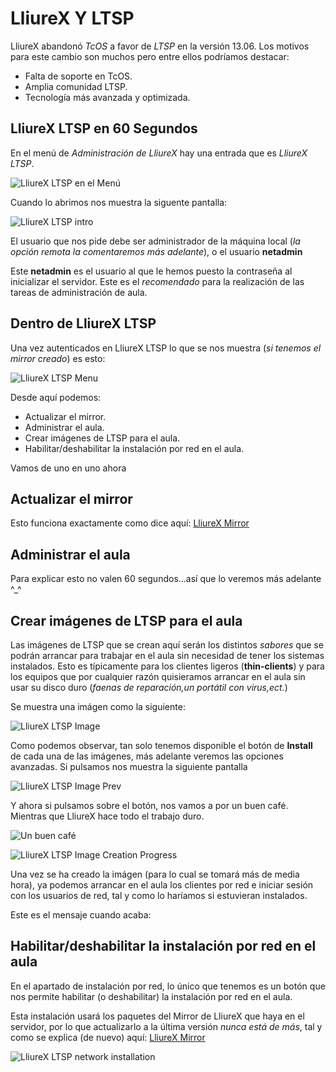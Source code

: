 LliureX Y LTSP
==============


LliureX abandonó *TcOS* a favor de *LTSP* en la versión 13.06. Los motivos para este cambio son muchos pero entre ellos podríamos destacar:

* Falta de soporte en TcOS.
* Amplia comunidad LTSP.
* Tecnología más avanzada y optimizada.

LliureX LTSP en 60 Segundos
---------------------------

En el menú de *Administración de LliureX* hay una entrada que es *LliureX LTSP*.

![LliureX LTSP en el Menú][lliurex-ltsp-menu]

Cuando lo abrimos nos muestra la siguente pantalla:

![LliureX LTSP intro][lliurex-ltsp-intro]

El usuario que nos pide debe ser administrador de la máquina local (*la opción remota la comentaremos más adelante*), o el usuario **netadmin**

Este **netadmin** es el usuario al que le hemos puesto la contraseña al inicializar el servidor. Este es el _recomendado_ para la realización de las tareas de administración de aula.

Dentro de LliureX LTSP
----------------------

Una vez autenticados en LliureX LTSP lo que se nos muestra (_si tenemos el mirror creado_) es esto:

![LliureX LTSP Menu][lliurex-ltsp-main-menu]

Desde aquí podemos:

* Actualizar el mirror.
* Administrar el aula.
* Crear imágenes de LTSP para el aula.
* Habilitar/deshabilitar la instalación por red en el aula.

Vamos de uno en uno ahora

Actualizar el mirror
--------------------

Esto funciona exactamente como dice aquí: [LliureX Mirror](https://github.com/aberlanas/lliurex-facil/blob/master/src/lliurex-mirror/lliurex-mirror.md)


Administrar el aula
-------------------

Para explicar esto no valen 60 segundos...así que lo veremos más adelante ^_^


Crear imágenes de LTSP para el aula
-----------------------------------

Las imágenes de LTSP que se crean aquí serán los distintos *sabores* que se podrán arrancar para trabajar en el aula sin necesidad de tener los sistemas instalados. Esto es típicamente para los clientes ligeros (**thin-clients**) y para los equipos que por cualquier razón quisieramos arrancar en el aula sin usar su disco duro (*faenas de reparación,un portátil con virus,ect.*)

Se muestra una imágen como la siguiente:

![LliureX LTSP Image][lliurex-ltsp-images-management]

Como podemos observar, tan solo tenemos disponible el botón de **Install** de cada una de las imágenes, más adelante veremos las opciones avanzadas. Si pulsamos nos muestra la siguiente pantalla

![LliureX LTSP Image Prev][lliurex-ltsp-image-prev-creation]

Y ahora si pulsamos sobre el botón, nos vamos a por un buen café. Mientras que LliureX hace todo el trabajo duro.

![Un buen café][cafe]

![LliureX LTSP Image Creation Progress][lliurex-ltsp-image-creation-progress]

Una vez se ha creado la imágen (para lo cual se tomará más de media hora), ya podemos arrancar en el aula los clientes por red e iniciar sesión con los usuarios de red, tal y como lo haríamos si estuvieran instalados.

Este es el mensaje cuando acaba:



Habilitar/deshabilitar la instalación por red en el aula
--------------------------------------------------------

En el apartado de instalación por red, lo único que tenemos es un botón que nos permite habilitar (o deshabilitar) la instalación por red en el aula.

Esta instalación usará los paquetes del Mirror de LliureX que haya en el servidor, por lo que actualizarlo a la última versión *nunca está de más*, tal y como se explica (de nuevo) aquí: [LliureX Mirror](https://github.com/aberlanas/lliurex-facil/blob/master/src/lliurex-mirror/lliurex-mirror.md)

![LliureX LTSP network installation][lliurex-ltsp-network-install]


[lliurex-ltsp-menu]: https://raw.github.com/aberlanas/lliurex-facil/master/imgs/lliurex-ltsp/lliurex_ltsp_menu.png "LliureX LTSP"
[lliurex-ltsp-intro]: https://raw.github.com/aberlanas/lliurex-facil/master/imgs/lliurex-ltsp/lliurex_ltsp_intro.png "LliureX LTSP Intro"
[lliurex-ltsp-main-menu]: https://raw.github.com/aberlanas/lliurex-facil/master/imgs/lliurex-ltsp/lliurex_ltsp_main_menu.png "LliureX LTSP Main Menu"
[lliurex-ltsp-images-management]: https://raw.github.com/aberlanas/lliurex-facil/master/imgs/lliurex-ltsp/lliurex_ltsp_images_management.png "LliureX LTSP Main Menu"
[lliurex-ltsp-image-creation]: https://raw.github.com/aberlanas/lliurex-facil/master/imgs/lliurex-ltsp/lliurex_ltsp_image_creation.png "LliureX LTSP Image Creation"
[lliurex-ltsp-image-prev-creation]: https://raw.github.com/aberlanas/lliurex-facil/master/imgs/lliurex-ltsp/lliurex_ltsp_create_prev.png "LliureX LTSP Image Creation"
[lliurex-ltsp-image-creation-progress]: https://raw.github.com/aberlanas/lliurex-facil/master/imgs/lliurex-ltsp/lliurex_ltsp_image_creation_progress.png "LliureX LTSP image creation progress"

[lliurex-ltsp-network-install]: https://raw.github.com/aberlanas/lliurex-facil/master/imgs/lliurex-ltsp/lliurex_ltsp_network_install.png "LliureX LTSP network installation"

[cafe]: https://raw.github.com/aberlanas/lliurex-facil/master/imgs/miscelanea/cafe.jpg "Cafe"

